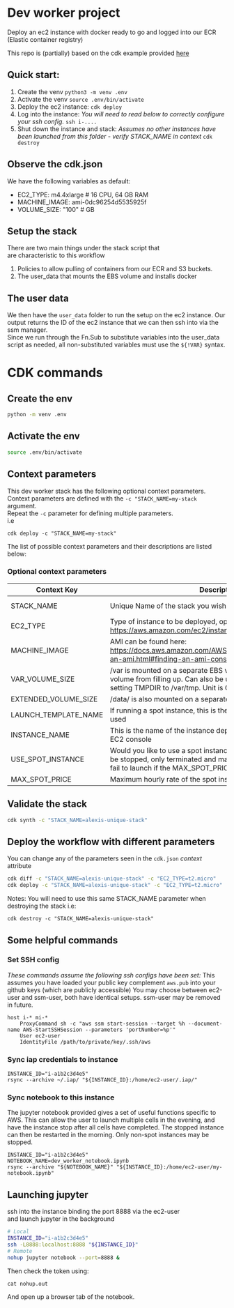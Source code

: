 
# Dev worker project

Deploy an ec2 instance with docker ready to go and logged into our ECR (Elastic container registry)

This repo is (partially) based on the cdk example provided [here](https://github.com/aws-samples/aws-cdk-examples/blob/master/python/existing-vpc-new-ec2-ebs-userdata/cdk_vpc_ec2)

## Quick start:
1. Create the venv
`python3 -m venv .env`
2. Activate the venv
`source .env/bin/activate`
3. Deploy the ec2 instance:
`cdk deploy`
4. Log into the instance:
*You will need to read below to correctly configure your ssh config.*
`ssh i-....`
5. Shut down the instance and stack:
*Assumes no other instances have been launched from this folder - verify STACK_NAME in context*
`cdk destroy`

## Observe the cdk.json
We have the following variables as default:
* EC2_TYPE: m4.4xlarge  # 16 CPU, 64 GB RAM
* MACHINE_IMAGE: ami-0dc96254d5535925f
* VOLUME_SIZE: "100"  # GB
    
## Setup the stack
There are two main things under the stack script that  
are characteristic to this workflow 
1. Policies to allow pulling of containers from our ECR and S3 buckets.
2. The user_data that mounts the EBS volume and installs docker

## The user data
We then have the `user_data` folder to run the setup on the ec2 instance.
Our output returns the ID of the ec2 instance that we can then ssh into via the ssm manager.  
Since we run through the Fn.Sub to substitute variables into the user_data script as needed, all non-substituted variables must use the `${!VAR}` syntax.

# CDK commands

## Create the env
```bash
python -m venv .env
```

## Activate the env
```bash
source .env/bin/activate
``` 

## Context parameters
This dev worker stack has the following optional context parameters.  
Context parameters are defined with the `-c "STACK_NAME=my-stack` argument.  
Repeat the `-c` parameter for defining multiple parameters.    
i.e 
```
cdk deploy -c "STACK_NAME=my-stack"
```

The list of possible context parameters and their descriptions are listed below:

### Optional context parameters
| **Context Key**      | **Description**                                                                                                                                                                | **Default Value**       |
|----------------------|--------------------------------------------------------------------------------------------------------------------------------------------------------------------------------|-------------------------|
| STACK_NAME           | Unique Name of the stack you wish to deploy                                                                                                                                    | dev-worker-${USER}-uuid |
| EC2_TYPE             | Type of instance to be deployed, options can be seen here https://aws.amazon.com/ec2/instance-types/                                                                           | m4.4xlarge              |
| MACHINE_IMAGE        | AMI can be found here: https://docs.aws.amazon.com/AWSEC2/latest/UserGuide/finding-an-ami.html#finding-an-ami-console                                                          | ami-0dc96254d5535925f   |
| VAR_VOLUME_SIZE      | /var is mounted on a separate EBS volume to stop 8 Gb root volume from filling up. Can also be used as a scratch space by setting TMPDIR to /var/tmp. Unit is Gb               | 16                      |
| EXTENDED_VOLUME_SIZE | /data/ is also mounted on a separate EBS volume/. Unit is Gb                                                                                                                   | 100                     |
| LAUNCH_TEMPLATE_NAME | If running a spot instance, this is the name of the launch template used                                                                                                       | dev_worker_template     |
| INSTANCE_NAME        | This is the name of the instance deployed and will show up in the EC2 console                                                                                                  | dev_worker_instance_cdk |
| USE_SPOT_INSTANCE    | Would you like to use a spot instance, much cheaper but cannot be stopped, only terminated and may be shutdown at any time or fail to launch if the MAX_SPOT_PRICE is too low. | True                    |
| MAX_SPOT_PRICE       | Maximum hourly rate of the spot instance in dollar value                                                                                                                       | 0.30                    |

## Validate the stack
```bash
cdk synth -c "STACK_NAME=alexis-unique-stack"
```

## Deploy the workflow with different parameters
You can change any of the parameters seen in the `cdk.json` *context* attribute
```bash
cdk diff -c "STACK_NAME=alexis-unique-stack" -c "EC2_TYPE=t2.micro"
cdk deploy -c "STACK_NAME=alexis-unique-stack" -c "EC2_TYPE=t2.micro"
```

Notes:
You will need to use this same STACK_NAME parameter when destroying the stack
i.e:
```cdk
cdk destroy -c "STACK_NAME=alexis-unique-stack"
```

## Some helpful commands

### Set SSH config
*These commands assume the following ssh configs have been set:*
This assumes you have loaded your public key complement `aws.pub` into your github keys (which are publicly accessible)
You may choose between ec2-user and ssm-user, both have identical setups. ssm-user may be removed in future.
```
host i-* mi-*
    ProxyCommand sh -c "aws ssm start-session --target %h --document-name AWS-StartSSHSession --parameters 'portNumber=%p'"
    User ec2-user
    IdentityFile /path/to/private/key/.ssh/aws
```

### Sync iap credentials to instance
```
INSTANCE_ID="i-a1b2c3d4e5"
rsync --archive ~/.iap/ "${INSTANCE_ID}:/home/ec2-user/.iap/"
```

### Sync notebook to this instance
The jupyter notebook provided gives a set of useful functions specific to AWS.
This can allow the user to launch multiple cells in the evening, and have the instance stop after all cells have completed.
The stopped instance can then be restarted in the morning. Only non-spot instances may be stopped.
```
INSTANCE_ID="i-a1b2c3d4e5"
NOTEBOOK_NAME=dev_worker_notebook.ipynb
rsync --archive "${NOTEBOOK_NAME}" "${INSTANCE_ID}:/home/ec2-user/my-notebook.ipynb"
```

## Launching jupyter
ssh into the instance binding the port 8888 via the ec2-user  
and launch jupyter in the background
```bash
# Local
INSTANCE_ID="i-a1b2c3d4e5"
ssh -L8888:localhost:8888 "${INSTANCE_ID}"
# Remote
nohup jupyter notebook --port=8888 &
```

Then check the token using: 
```
cat nohup.out
```

And open up a browser tab of the notebook.